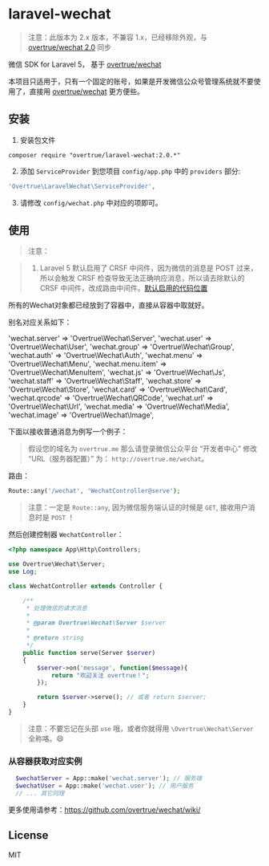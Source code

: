 # laravel-wechat

> 注意：此版本为 2.x 版本，不兼容 1.x，已经移除外观，与 [overtrue/wechat 2.0](https://github.com/overtrue/wechat) 同步

微信 SDK for Laravel 5， 基于 [overtrue/wechat](https://github.com/overtrue/wechat)

本项目只适用于，只有一个固定的账号，如果是开发微信公众号管理系统就不要使用了，直接用 [overtrue/wechat](https://github.com/overtrue/wechat) 更方便些。

## 安装

1. 安装包文件
  ```shell
  composer require "overtrue/laravel-wechat:2.0.*"
  ```

2. 添加 `ServiceProvider` 到您项目 `config/app.php` 中的 `providers` 部分:

  ```php
  'Overtrue\LaravelWechat\ServiceProvider',
  ```

3. 请修改 `config/wechat.php` 中对应的项即可。


## 使用

> 注意：

> 1. Laravel 5 默认启用了 CRSF 中间件，因为微信的消息是 POST 过来，所以会触发 CRSF 检查导致无法正确响应消息，所以请去除默认的 CRSF 中间件，改成路由中间件。[默认启用的代码位置](https://github.com/laravel/laravel/blob/master/app/Http/Kernel.php#L18)

所有的Wechat对象都已经放到了容器中，直接从容器中取就好。

别名对应关系如下：

  'wechat.server'    => 'Overtrue\\Wechat\\Server',
  'wechat.user'      => 'Overtrue\\Wechat\\User',
  'wechat.group'     => 'Overtrue\\Wechat\\Group',
  'wechat.auth'      => 'Overtrue\\Wechat\\Auth',
  'wechat.menu'      => 'Overtrue\\Wechat\\Menu',
  'wechat.menu.item' => 'Overtrue\\Wechat\\MenuItem',
  'wechat.js'        => 'Overtrue\\Wechat\\Js',
  'wechat.staff'     => 'Overtrue\\Wechat\\Staff',
  'wechat.store'     => 'Overtrue\\Wechat\\Store',
  'wechat.card'      => 'Overtrue\\Wechat\\Card',
  'wechat.qrcode'    => 'Overtrue\\Wechat\\QRCode',
  'wechat.url'       => 'Overtrue\\Wechat\\Url',
  'wechat.media'     => 'Overtrue\\Wechat\\Media',
  'wechat.image'     => 'Overtrue\\Wechat\\Image',

下面以接收普通消息为例写一个例子：

> 假设您的域名为 `overtrue.me` 那么请登录微信公众平台 “开发者中心” 修改 “URL（服务器配置）” 为： `http://overtrue.me/wechat`。

路由：

```php
Route::any('/wechat', 'WechatController@serve');
```

> 注意：一定是 `Route::any`, 因为微信服务端认证的时候是 `GET`, 接收用户消息时是 `POST` ！

然后创建控制器 `WechatController`：

```php
<?php namespace App\Http\Controllers;

use Overtrue\Wechat\Server;
use Log;

class WechatController extends Controller {

    /**
     * 处理微信的请求消息
     *
     * @param Overtrue\Wechat\Server $server
     *
     * @return string
     */
    public function serve(Server $server)
    {
        $server->on('message', function($message){
            return "欢迎关注 overtrue！";
        });

        return $server->serve(); // 或者 return $server;
    }
}
```

> 注意：不要忘记在头部 `use` 哦，或者你就得用 `\Overtrue\Wechat\Server` 全称咯。:smile:

### 从容器获取对应实例

```php
  $wechatServer = App::make('wechat.server'); // 服务端
  $wechatUser = App::make('wechat.user'); // 用户服务
  // ... 其它同理
```

更多使用请参考：https://github.com/overtrue/wechat/wiki/

## License

MIT
